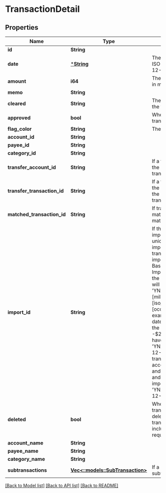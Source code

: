 # TransactionDetail

## Properties

Name | Type | Description | Notes
------------ | ------------- | ------------- | -------------
**id** | **String** |  | 
**date** | [***String**](string.md) | The transaction date in ISO format (e.g. 2016-12-01) | 
**amount** | **i64** | The transaction amount in milliunits format | 
**memo** | **String** |  | [optional] 
**cleared** | **String** | The cleared status of the transaction | 
**approved** | **bool** | Whether or not the transaction is approved | 
**flag_color** | **String** | The transaction flag | [optional] 
**account_id** | **String** |  | 
**payee_id** | **String** |  | [optional] 
**category_id** | **String** |  | [optional] 
**transfer_account_id** | **String** | If a transfer transaction, the account to which it transfers | [optional] 
**transfer_transaction_id** | **String** | If a transfer transaction, the id of transaction on the other side of the transfer | [optional] 
**matched_transaction_id** | **String** | If transaction is matched, the id of the matched transaction | [optional] 
**import_id** | **String** | If the Transaction was imported, this field is a unique (by account) import identifier.  If this transaction was imported through File Based Import or Direct Import and not through the API, the import_id will have the format: 'YNAB:[milliunit_amount]:[iso_date]:[occurrence]'.  For example, a transaction dated 2015-12-30 in the amount of -$294.23 USD would have an import_id of 'YNAB:-294230:2015-12-30:1'.  If a second transaction on the same account was imported and had the same date and same amount, its import_id would be 'YNAB:-294230:2015-12-30:2'. | [optional] 
**deleted** | **bool** | Whether or not the transaction has been deleted.  Deleted transactions will only be included in delta requests. | 
**account_name** | **String** |  | 
**payee_name** | **String** |  | 
**category_name** | **String** |  | 
**subtransactions** | [**Vec<::models::SubTransaction>**](SubTransaction.md) | If a split transaction, the subtransactions. | 

[[Back to Model list]](../README.md#documentation-for-models) [[Back to API list]](../README.md#documentation-for-api-endpoints) [[Back to README]](../README.md)


